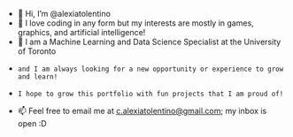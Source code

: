 - 👋 Hi, I’m @alexiatolentino
- 👀 I love coding in any form but my interests are mostly in games, graphics, and artificial intelligence!
- 🌱 I am a Machine Learning and Data Science Specialist at the University of Toronto
-     and I am always looking for a new opportunity or experience to grow and learn!
-     I hope to grow this portfolio with fun projects that I am proud of!
- 📫 Feel free to email me at c.alexiatolentino@gmail.com; my inbox is open :D

<!---
alexiatolentino/alexiatolentino is a ✨ special ✨ repository because its `README.md` (this file) appears on your GitHub profile.
You can click the Preview link to take a look at your changes.
--->
